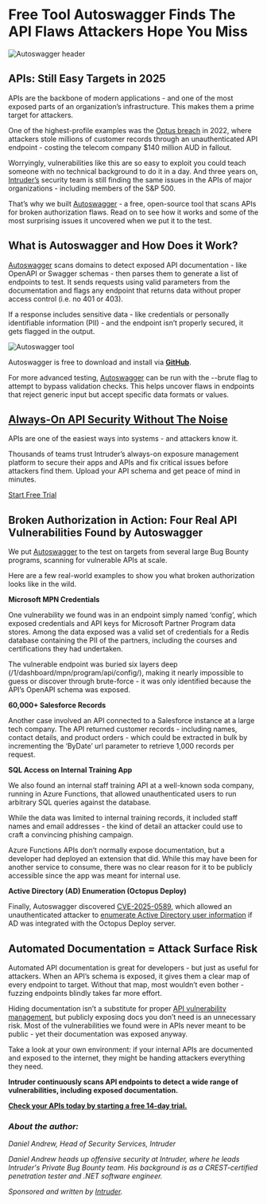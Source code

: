 # Free Tool Autoswagger Finds The API Flaws Attackers Hope You Miss

![Autoswagger header](https://www.bleepstatic.com/content/posts/2025/07/23/header-autoswagger.jpg)

## APIs: Still Easy Targets in 2025

APIs are the backbone of modern applications - and one of the most exposed parts of an organization’s infrastructure. This makes them a prime target for attackers.

One of the highest-profile examples was the [Optus breach](https://www.bbc.co.uk/news/world-australia-63056838) in 2022, where attackers stole millions of customer records through an unauthenticated API endpoint - costing the telecom company $140 million AUD in fallout.

Worryingly, vulnerabilities like this are so easy to exploit you could teach someone with no technical background to do it in a day. And three years on, [Intruder’s](https://www.intruder.io?utm%5Fsource=bleepingcomputer&utm%5Fmedium=p%5Freferral&utm%5Fcampaign=global%7Cfixed%7C28%5F07%5F2025%5Fautoswagger) security team is still finding the same issues in the APIs of major organizations - including members of the S&P 500.

That’s why we built [Autoswagger](https://github.com/intruder-io/autoswagger/) \- a free, open-source tool that scans APIs for broken authorization flaws. Read on to see how it works and some of the most surprising issues it uncovered when we put it to the test.

## What is Autoswagger and How Does it Work?

[Autoswagger](https://github.com/intruder-io/autoswagger/) scans domains to detect exposed API documentation - like OpenAPI or Swagger schemas - then parses them to generate a list of endpoints to test. It sends requests using valid parameters from the documentation and flags any endpoint that returns data without proper access control (i.e. no 401 or 403).

If a response includes sensitive data - like credentials or personally identifiable information (PII) - and the endpoint isn’t properly secured, it gets flagged in the output.

![Autoswagger tool](https://www.bleepstatic.com/images/news/security/i/intruder/autoswagger/autoswagger.jpg)

Autoswagger is free to download and install via **[GitHub](https://github.com/intruder-io/autoswagger/)**.

For more advanced testing, [Autoswagger](https://github.com/intruder-io/autoswagger/) can be run with the --brute flag to attempt to bypass validation checks. This helps uncover flaws in endpoints that reject generic input but accept specific data formats or values.

## [Always-On API Security Without The Noise](https://www.intruder.io/use-cases/api-security?utm%5Fsource=bleepingcomputer&utm%5Fmedium=p%5Freferral&utm%5Fcampaign=global%7Cfixed%7C28%5F07%5F2025%5Fautoswagger%5Fcta)

APIs are one of the easiest ways into systems - and attackers know it.

Thousands of teams trust Intruder’s always-on exposure management platform to secure their apps and APIs and fix critical issues before attackers find them. Upload your API schema and get peace of mind in minutes.

[Start Free Trial](https://www.intruder.io/use-cases/api-security?utm%5Fsource=bleepingcomputer&utm%5Fmedium=p%5Freferral&utm%5Fcampaign=global%7Cfixed%7C28%5F07%5F2025%5Fautoswagger%5Fcta)

## Broken Authorization in Action: Four Real API Vulnerabilities Found by Autoswagger

We put [Autoswagger](https://github.com/intruder-io/autoswagger/) to the test on targets from several large Bug Bounty programs, scanning for vulnerable APIs at scale.

Here are a few real-world examples to show you what broken authorization looks like in the wild.

**Microsoft MPN Credentials**

One vulnerability we found was in an endpoint simply named ‘config’, which exposed credentials and API keys for Microsoft Partner Program data stores. Among the data exposed was a valid set of credentials for a Redis database containing the PII of the partners, including the courses and certifications they had undertaken.

The vulnerable endpoint was buried six layers deep (/1/dashboard/mpn/program/api/config/), making it nearly impossible to guess or discover through brute-force - it was only identified because the API’s OpenAPI schema was exposed.

**60,000+ Salesforce Records**

Another case involved an API connected to a Salesforce instance at a large tech company. The API returned customer records - including names, contact details, and product orders - which could be extracted in bulk by incrementing the ‘ByDate’ url parameter to retrieve 1,000 records per request.

**SQL Access on Internal Training App**

We also found an internal staff training API at a well-known soda company, running in Azure Functions, that allowed unauthenticated users to run arbitrary SQL queries against the database.

While the data was limited to internal training records, it included staff names and email addresses - the kind of detail an attacker could use to craft a convincing phishing campaign.

Azure Functions APIs don’t normally expose documentation, but a developer had deployed an extension that did. While this may have been for another service to consume, there was no clear reason for it to be publicly accessible since the app was meant for internal use.

**Active Directory (AD) Enumeration (Octopus Deploy)**

Finally, Autoswagger discovered [CVE-2025-0589](https://cvemon.intruder.io/cves/CVE-2025-0589?utm%5Fsource=bleepingcomputer&utm%5Fmedium=p%5Freferral&utm%5Fcampaign=global%7Cfixed%7C28%5F07%5F2025%5Fautoswagger), which allowed an unauthenticated attacker to [enumerate Active Directory user information](https://www.intruder.io/research/octopus-deploy-cve-2025-0589?utm%5Fsource=bleepingcomputer&utm%5Fmedium=p%5Freferral&utm%5Fcampaign=global%7Cfixed%7C28%5F07%5F2025%5Fautoswagger) if AD was integrated with the Octopus Deploy server.

## Automated Documentation = Attack Surface Risk

Automated API documentation is great for developers - but just as useful for attackers. When an API’s schema is exposed, it gives them a clear map of every endpoint to target. Without that map, most wouldn’t even bother - fuzzing endpoints blindly takes far more effort.

Hiding documentation isn’t a substitute for proper [API vulnerability management](https://www.intruder.io/use-cases/api-security?utm%5Fsource=bleepingcomputer&utm%5Fmedium=p%5Freferral&utm%5Fcampaign=global%7Cfixed%7C28%5F07%5F2025%5Fautoswagger), but publicly exposing docs you don’t need is an unnecessary risk. Most of the vulnerabilities we found were in APIs never meant to be public - yet their documentation was exposed anyway.

Take a look at your own environment: if your internal APIs are documented and exposed to the internet, they might be handing attackers everything they need.

**Intruder continuously scans API endpoints to detect a wide range of vulnerabilities, including exposed documentation.**

**[Check your APIs today by starting a free 14-day trial.](https://www.intruder.io/use-cases/api-security?utm%5Fsource=bleepingcomputer&utm%5Fmedium=p%5Freferral&utm%5Fcampaign=global%7Cfixed%7C28%5F07%5F2025%5Fautoswagger)**

### _About the author:_

_Daniel Andrew, Head of Security Services, Intruder_

_Daniel Andrew heads up offensive security at Intruder, where he leads Intruder's Private Bug Bounty team. His background is as a CREST-certified penetration tester and .NET software engineer._

_Sponsored and written by [Intruder](https://www.intruder.io/use-cases/api-security?utm%5Fsource=bleepingcomputer&utm%5Fmedium=p%5Freferral&utm%5Fcampaign=global%7Cfixed%7C28%5F07%5F2025%5Fautoswagger)._